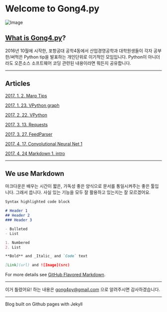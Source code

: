 # Welcome to Gong4.py

![Image](https://gong4py.github.io/images/importgong4py.png)

## [What is Gong4.py](https://gong4py.github.io/Gong4py_intro_detail)?

2016년 10월에 시작한,
포항공대 공학4동에서 산업경영공학과 대학원생들이 각자 공부한/써먹은 Python tip을 발표하는
개인단위로 이기적인 모임입니다.
Python이 아니더라도 오픈소스 소프트웨어 코딩 관련된 내용이라면 뭐든지 공유합니다.

---
## Articles


[2017. 1.  2. Marp Tips](https://gong4py.github.io/20170102_MarpTips "by JuneTech")

[2017. 1. 23. VPython graph](https://gong4py.github.io/20170123_vpython_graph "by Taekho")

[2017. 2. 22. VPython](https://gong4py.github.io/20170222_vpython "by Taekho")

[2017. 3. 13. Requests](https://gong4py.github.io/20170313_Requests_noslide "by JuneTech")

[2017. 3. 27. FeedParser](https://gong4py.github.io/20170327_feedparser "by JuneTech")

[2017. 4. 17. Convolutional Neural Net 1](https://gong4py.github.io/20170417_cnn "by Taehoon")

[2017. 4. 24 Markdown 1. intro](https://gong4py.github.io/20170424_markdown_intro "by JuneTech")

---
## We use Markdown

마크다운은 배우는 시간이 짧은, 가독성 좋은 양식으로 문서를 통일시켜주는 좋은 툴입니다.
그래서 씁니다. 사실 있는 기능을 모두 잘 활용하고 있는지는 잘 모르겠어요.

```markdown
Syntax highlighted code block

# Header 1
## Header 2
### Header 3

- Bulleted
- List

1. Numbered
2. List

**Bold** and _Italic_ and `Code` text

[Link](url) and ![Image](src)
```

For more details see [GitHub Flavored Markdown](https://guides.github.com/features/mastering-markdown/).

---
이거 틀렸어요! 하는 내용은 gong4py@gmail.com 으로 알려주시면 감사하겠습니다.

---
Blog built on Github pages with Jekyll
